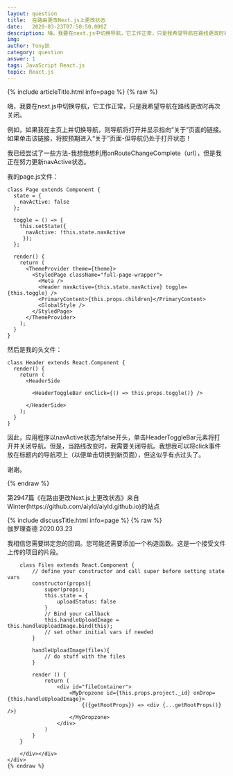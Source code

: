 ```yaml
---
layout: question
title:  在路由更改Next.js上更改状态
date:   2020-03-23T07:50:50.000Z
description: 嗨，我要在next.js中切换导航，它工作正常，只是我希望导航在路线更改时再次关闭。 例如，如果我在主页上并切换导航，则导航将打开并显示指向“关于”页...
img: 
author: Tony凯
category: question
answer: 1
tags: JavaScript React.js
topic: React.js
---
```

<div class="article-root">
  <div class="article">
    {% include articleTitle.html info=page %}
    {% raw %}
    <div class="article-content"><p><font style="vertical-align: inherit;"><font style="vertical-align: inherit;">嗨，我要在next.js中切换导航，它工作正常，只是我希望导航在路线更改时再次关闭。 </font></font></p>

<p><font style="vertical-align: inherit;"><font style="vertical-align: inherit;">例如，如果我在主页上并切换导航，则导航将打开并显示指向“关于”页面的链接。</font><font style="vertical-align: inherit;">如果单击该链接，将按预期进入“关于”页面-但导航仍处于打开状态！</font></font></p>

<p><font style="vertical-align: inherit;"><font style="vertical-align: inherit;">我已经尝试了一些方法-我想我想利用onRouteChangeComplete（url），但是我正在努力更新navActive状态。</font></font></p>

<p><font style="vertical-align: inherit;"><font style="vertical-align: inherit;">我的page.js文件：</font></font></p>

<pre><code>class Page extends Component {<font></font>
  state = {<font></font>
    navActive: false<font></font>
  };<font></font>
<font></font>
  toggle = () =&gt; {<font></font>
    this.setState({<font></font>
      navActive: !this.state.navActive<font></font>
     });<font></font>
  };<font></font>
<font></font>
  render() {<font></font>
    return (<font></font>
      &lt;ThemeProvider theme={theme}&gt;<font></font>
        &lt;StyledPage className="full-page-wrapper"&gt;<font></font>
          &lt;Meta /&gt;<font></font>
          &lt;Header navActive={this.state.navActive} toggle={this.toggle} /&gt;<font></font>
          &lt;PrimaryContent&gt;{this.props.children}&lt;/PrimaryContent&gt;<font></font>
          &lt;GlobalStyle /&gt;<font></font>
        &lt;/StyledPage&gt;<font></font>
      &lt;/ThemeProvider&gt;<font></font>
    );<font></font>
  }<font></font>
}<font></font>
</code></pre>

<p><font style="vertical-align: inherit;"><font style="vertical-align: inherit;">然后是我的头文件：</font></font></p>

<pre><code>class Header extends React.Component {<font></font>
  render() {<font></font>
    return (<font></font>
      &lt;HeaderSide<font></font>
<font></font>
        &lt;HeaderToggleBar onClick={() =&gt; this.props.toggle()} /&gt;<font></font>
<font></font>
      &lt;/HeaderSide&gt;<font></font>
    );<font></font>
  }<font></font>
}<font></font>
</code></pre>

<p><font style="vertical-align: inherit;"><font style="vertical-align: inherit;">因此，应用程序以navActive状态为false开头，单击HeaderToggleBar元素将打开并关闭导航。</font><font style="vertical-align: inherit;">但是，当路线改变时，我需要关闭导航。</font><font style="vertical-align: inherit;">我想我可以将click事件放在标题内的导航项上（以便单击切换到新页面），但这似乎有点过头了。</font></font></p>

<p><font style="vertical-align: inherit;"><font style="vertical-align: inherit;">谢谢。</font></font></p></div>
    {% endraw %}
  </div>
  <p class="winter_mark">第2947篇《在路由更改Next.js上更改状态》来自Winter(https://github.com/aiyld/aiyld.github.io)的站点</p>
  <div class="discuss-wrapper">
    {% include discussTitle.html info=page %}
    {% raw %}
    <div class="discuss-list">
    <div class="discuss-item">
        <div class="discuss-parent">
          <div class="discuss-meta">
            <span class="discuss-user">伽罗理查德</span>
            <span class="discuss-time">2020.03.23</span>
          </div>
          <div class="discuss-comment"><p><font style="vertical-align: inherit;"><font style="vertical-align: inherit;">我相信您需要绑定您的回调。</font><font style="vertical-align: inherit;">您可能还需要添加一个构造函数。</font><font style="vertical-align: inherit;">这是一个接受文件上传的项目的片段。</font></font></p>

<pre><code>    class Files extends React.Component {<font></font>
        // define your constructor and call super before setting state vars<font></font>
        constructor(props){<font></font>
            super(props);<font></font>
            this.state = {<font></font>
                uploadStatus: false<font></font>
            }<font></font>
            // Bind your callback<font></font>
            this.handleUploadImage = this.handleUploadImage.bind(this);<font></font>
            // set other initial vars if needed<font></font>
        }<font></font>
<font></font>
        handleUploadImage(files){<font></font>
            // do stuff with the files<font></font>
        }<font></font>
<font></font>
        render () {<font></font>
            return (<font></font>
                &lt;div id="fileContainer"&gt;<font></font>
                    &lt;MyDropzone id={this.props.project._id} onDrop={this.handleUploadImage}&gt;<font></font>
                        {({getRootProps}) =&gt; &lt;div {...getRootProps()} /&gt;}<font></font>
                    &lt;/MyDropzone&gt;<font></font>
                &lt;/div&gt;<font></font>
            )<font></font>
        }<font></font>
    }<font></font>
</code></pre></div>
        </div></div>
    </div>
    {% endraw %}
  </div>
<div>
